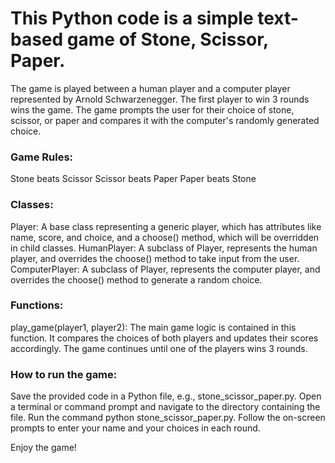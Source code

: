 # This Python code is a simple text-based game of Stone, Scissor, Paper. 
The game is played between a human player and a computer player represented by Arnold Schwarzenegger. The first player to win 3 rounds wins the game. The game prompts the user for their choice of stone, scissor, or paper and compares it with the computer's randomly generated choice.

### Game Rules:

Stone beats Scissor
Scissor beats Paper
Paper beats Stone

### Classes:

Player: A base class representing a generic player, which has attributes like name, score, and choice, and a choose() method, which will be overridden in child classes.
HumanPlayer: A subclass of Player, represents the human player, and overrides the choose() method to take input from the user.
ComputerPlayer: A subclass of Player, represents the computer player, and overrides the choose() method to generate a random choice.

### Functions:

play_game(player1, player2): The main game logic is contained in this function. It compares the choices of both players and updates their scores accordingly. The game continues until one of the players wins 3 rounds.

### How to run the game:

Save the provided code in a Python file, e.g., stone_scissor_paper.py.
Open a terminal or command prompt and navigate to the directory containing the file.
Run the command python stone_scissor_paper.py.
Follow the on-screen prompts to enter your name and your choices in each round.

Enjoy the game!
